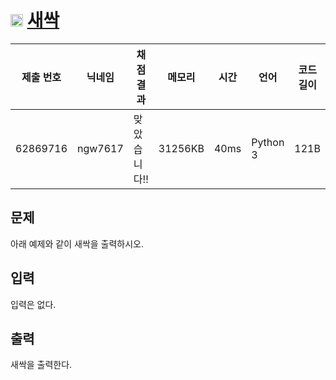 # <img width="20px"  src="https://d2gd6pc034wcta.cloudfront.net/tier/1.svg" class="solvedac-tier"> [새싹](https://www.acmicpc.net/problem/25083) 

| 제출 번호 | 닉네임 | 채점 결과 | 메모리 | 시간 | 언어 | 코드 길이 |
|---|---|---|---|---|---|---|
|62869716|ngw7617|맞았습니다!! |31256KB|40ms|Python 3|121B|

## 문제
<p>아래 예제와 같이 새싹을 출력하시오.</p>

## 입력
<p>입력은 없다.</p>

## 출력
<p>새싹을 출력한다.</p>

